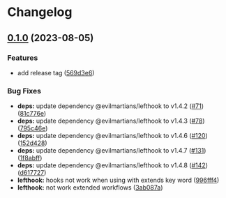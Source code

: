 # Changelog

## [0.1.0](https://github.com/nozomiishii/configs/compare/lefthook-config-v0.0.13...lefthook-config-v0.1.0) (2023-08-05)


### Features

* add release tag ([569d3e6](https://github.com/nozomiishii/configs/commit/569d3e65d966fae02366a82e17dd9993368f71a6))


### Bug Fixes

* **deps:** update dependency @evilmartians/lefthook to v1.4.2 ([#71](https://github.com/nozomiishii/configs/issues/71)) ([81c776e](https://github.com/nozomiishii/configs/commit/81c776e1566cb68860fef93b20babde09672f3dd))
* **deps:** update dependency @evilmartians/lefthook to v1.4.3 ([#78](https://github.com/nozomiishii/configs/issues/78)) ([795c46e](https://github.com/nozomiishii/configs/commit/795c46e4b2412ddaa97d01a73bbc7e82bd01fcc1))
* **deps:** update dependency @evilmartians/lefthook to v1.4.6 ([#120](https://github.com/nozomiishii/configs/issues/120)) ([152d428](https://github.com/nozomiishii/configs/commit/152d4288aff6be32022d37886b5712596c0714e7))
* **deps:** update dependency @evilmartians/lefthook to v1.4.7 ([#131](https://github.com/nozomiishii/configs/issues/131)) ([1f8abff](https://github.com/nozomiishii/configs/commit/1f8abff1c8bac03dce331a3ea5642e0c5f46db0c))
* **deps:** update dependency @evilmartians/lefthook to v1.4.8 ([#142](https://github.com/nozomiishii/configs/issues/142)) ([d617727](https://github.com/nozomiishii/configs/commit/d617727f91518e3deed0b4836b30033b8a25d603))
* **lefthook:** hooks not work when using with extends key word ([996fff4](https://github.com/nozomiishii/configs/commit/996fff4097e43c8e7b15039c2765cedfb27036bb))
* **lefthook:** not work extended workflows ([3ab087a](https://github.com/nozomiishii/configs/commit/3ab087ac6f401dd1c5b9c65670fe0f0bffc08871))
